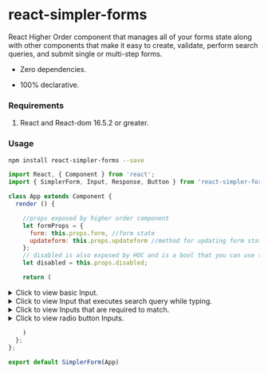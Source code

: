 # react-simpler-forms
React Higher Order component that manages all of your forms state along with other components that make it easy to create, validate, perform search queries, and submit single or multi-step forms.

* Zero dependencies.

* 100% declarative.

### Requirements
1. React and React-dom 16.5.2 or greater.

### Usage

```bash
npm install react-simpler-forms --save
```

```js
import React, { Component } from 'react';
import { SimplerForm, Input, Response, Button } from 'react-simpler-forms';

class App extends Component {
  render () {

    //props exposed by higher order component
    let formProps = {
      form: this.props.form, //form state
      updateform: this.props.updateform //method for updating form state
    };
    // disabled is also exposed by HOC and is a bool that you can use to disable the submit button.
    let disabled = this.props.disabled;

    return (
```
<details>
  <summary>Click to view basic Input.</summary>
  <p>
  
```js
    <div className='input-container'>

      <Response {...formProps} for={'first_name'} errorClassName='input-response-error' />

      <label className='label'>First Name:</label>

      <Input
        {...formProps}
        name='first_name'
        className='input'
        focusedClassName='input-focused'
        errorClassName='input-error'
        validators={[
          {method: "notEmpty", error: "First name cannot be empty."},
          {method: "onlyLetters", error: "First name can only contain letters."},
          {method: "maxCharaters", error: "First name cannot be longer than 35 characters."}
        ]}
      />

    </div>
```
</p>
</details>

<details>
  <summary>Click to view Input that executes search query while typing.</summary>
  <p>
  
```js
    <div className='input-container'>

      <Response 
        {...formProps} 
        for='email' 
        errorClassName='input-response-error' 
        successClassName='input-response-success'
      />

      <label className='label'>Email:</label>

      // Query sends JSON post request after user stops typing and input has been validated.
      <Input
        {...formProps}
        name='email'
        className='input'
        focusedClassName='input-focused'
        errorClassName='input-error'
        query='http://yourwebsite.com/account/checkemail'
        delayError={1400}
        type='email'
        validators={[
          {method: "notEmpty", error: "Email name cannot be empty."},
          {method: "validEmail", error: "Please enter a valid email."}
        ]}
      />

    </div>
```
</p>
</details>

<details>
  <summary>Click to view Inputs that are required to match.</summary>
  <p>
  
```js
    <div className='input-container'>

      <Response
        {...formProps}
        for='Password'
        errorClassName='input-response-error'
        matchError={{
          matchName: 'password',
          error: 'Password do not match.'
        }}
      />

      <label className='label'>Password:</label>

      <Input
        {...formProps}
        name='Password'
        className='input'
        focusedClassName='input-focused'
        errorClassName='input-error'
        delayError={1400}
        match='password'
        validators={[
          {method: "notEmpty", error: "Password name cannot be empty."},
          {method: "validPassword", error: "Password must contain at least 8 character and 1 number."}
        ]}
        type='password'
      />

    </div>

    <div className='input-container'>

      <Response 
        {...formProps}
        for='PasswordRepeat'
        errorClassName='input-response-error'
      />

      <label className='label'>Password Repeat:</label>

      <Input
        {...formProps}
        name='PasswordRepeat'
        className='input'
        focusedClassName='input-focused'
        errorClassName='input-error'
        delayError={1400}
        match='password'
        validators={[
          {method: "notEmpty", error: "Password name cannot be empty."},
          {method: "validPassword", error: "Password must contain at least 8 character and 1 number."}
        ]}
        type='password'
      />

    </div>
```
</p>
</details>

<details>
  <summary>Click to view radio button Inputs.</summary>
  <p>
  
```js
    <div className='input-radio-container'>

      <h1>What&apos;s your favorite color</h1>

      <Response {...formProps} for={'favorite_color'} errorClassName={'input-response-error'} selectError='Please select a color.'/>

      <div className='radio-container'>
        <Input {...formProps} name={'favorite_color'} value='red' type='radio' required/>
        <label className='label'>Red</label>
      </div>

      <div className='radio-container'>
        <Input {...formProps} name={'favorite_color'} value='green' type='radio'/>
        <label className='label'>Green</label>
      </div>

      <div className='radio-container'>
        <Input {...formProps} name={'favorite_color'} value='blue' type='radio'/>
        <label className='label'>Blue</label>
      </div>

    </div>
```
</p>
</details>

```js
    )
  };
};

export default SimplerForm(App)
```